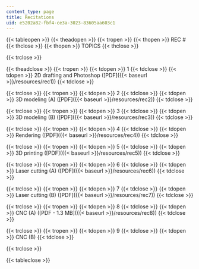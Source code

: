 ```yaml
---
content_type: page
title: Recitations
uid: e5202a82-fbf4-ce3a-3023-83605aa603c1
---
```


{{< tableopen >}}
{{< theadopen >}}
{{< tropen >}}
{{< thopen >}}
REC #
{{< thclose >}}
{{< thopen >}}
TOPICS
{{< thclose >}}

{{< trclose >}}

{{< theadclose >}}
{{< tropen >}}
{{< tdopen >}}
1
{{< tdclose >}}
{{< tdopen >}}
2D drafting and Photoshop ([PDF]({{< baseurl >}}/resources/rec1))
{{< tdclose >}}

{{< trclose >}}
{{< tropen >}}
{{< tdopen >}}
2
{{< tdclose >}}
{{< tdopen >}}
3D modeling (A) ([PDF]({{< baseurl >}}/resources/rec2))
{{< tdclose >}}

{{< trclose >}}
{{< tropen >}}
{{< tdopen >}}
3
{{< tdclose >}}
{{< tdopen >}}
3D modeling (B) ([PDF]({{< baseurl >}}/resources/rec3))
{{< tdclose >}}

{{< trclose >}}
{{< tropen >}}
{{< tdopen >}}
4
{{< tdclose >}}
{{< tdopen >}}
Rendering ([PDF]({{< baseurl >}}/resources/rec4))
{{< tdclose >}}

{{< trclose >}}
{{< tropen >}}
{{< tdopen >}}
5
{{< tdclose >}}
{{< tdopen >}}
3D printing ([PDF]({{< baseurl >}}/resources/rec5))
{{< tdclose >}}

{{< trclose >}}
{{< tropen >}}
{{< tdopen >}}
6
{{< tdclose >}}
{{< tdopen >}}
Laser cutting (A) ([PDF]({{< baseurl >}}/resources/rec6))
{{< tdclose >}}

{{< trclose >}}
{{< tropen >}}
{{< tdopen >}}
7
{{< tdclose >}}
{{< tdopen >}}
Laser cutting (B) ([PDF]({{< baseurl >}}/resources/rec7))
{{< tdclose >}}

{{< trclose >}}
{{< tropen >}}
{{< tdopen >}}
8
{{< tdclose >}}
{{< tdopen >}}
CNC (A) ([PDF - 1.3 MB]({{< baseurl >}}/resources/rec8))
{{< tdclose >}}

{{< trclose >}}
{{< tropen >}}
{{< tdopen >}}
9
{{< tdclose >}}
{{< tdopen >}}
CNC (B)
{{< tdclose >}}

{{< trclose >}}

{{< tableclose >}}